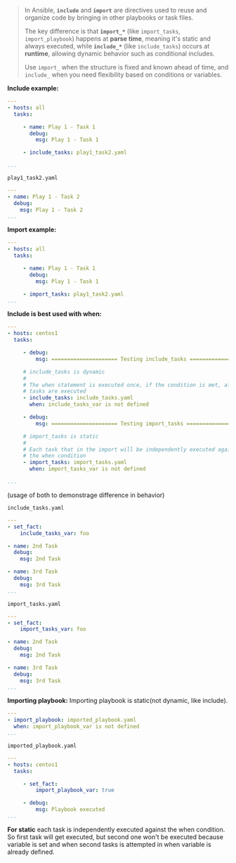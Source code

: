 >In Ansible, **`include`** and **`import`** are directives used to reuse and organize code by bringing in other playbooks or task files. 
>
>The key difference is that **`import_*`** (like `import_tasks`, `import_playbook`) happens at **parse time**, meaning it's static and always executed, while **`include_*`** (like `include_tasks`) occurs at **runtime**, allowing dynamic behavior such as conditional includes. 
>
>Use `import_` when the structure is fixed and known ahead of time, and `include_` when you need flexibility based on conditions or variables.

**Include example:**
```yaml
---
- hosts: all
  tasks:

     - name: Play 1 - Task 1
       debug: 
         msg: Play 1 - Task 1

     - include_tasks: play1_task2.yaml

...
```

`play1_task2.yaml`
```yaml
---
- name: Play 1 - Task 2
  debug: 
    msg: Play 1 - Task 2
...
```

**Import example:**
```yaml
---
- hosts: all
  tasks:

     - name: Play 1 - Task 1
       debug: 
         msg: Play 1 - Task 1

     - import_tasks: play1_task2.yaml
...
```

**Include is best used with when:**
```yaml
---
- hosts: centos1
  tasks:

     - debug:
         msg: ===================== Testing include_tasks =====================

     # include_tasks is dynamic
     #
     # The when statement is executed once, if the condition is met, all
     # tasks are executed
     - include_tasks: include_tasks.yaml
       when: include_tasks_var is not defined

     - debug:
         msg: ===================== Testing import_tasks ======================

     # import_tasks is static
     #
     # Each task that in the import will be independently executed against
     # the when condition
     - import_tasks: import_tasks.yaml
       when: import_tasks_var is not defined

...
```
(usage of both to demonstrage difference in behavior)

`include_tasks.yaml`
```yaml
---
- set_fact:
    include_tasks_var: foo

- name: 2nd Task
  debug: 
    msg: 2nd Task

- name: 3rd Task
  debug: 
    msg: 3rd Task
...
```

`import_tasks.yaml`
```yaml
---
- set_fact:
    import_tasks_var: foo

- name: 2nd Task
  debug: 
    msg: 2nd Task

- name: 3rd Task
  debug: 
    msg: 3rd Task
...
```

**Importing playbook:**
Importing playbook is static(not dynamic, like include).

```yaml
---
- import_playbook: imported_playbook.yaml
  when: import_playbook_var is not defined
...
```

`imported_playbook.yaml`
```yaml
---
- hosts: centos1
  tasks:

     - set_fact:
         import_playbook_var: true

     - debug:
         msg: Playbook executed
...
```

**For static** each task is independently executed against the when condition. So first task will get executed, but second one won't be executed because variable is set and when second tasks is attempted in when variable is already defined. 